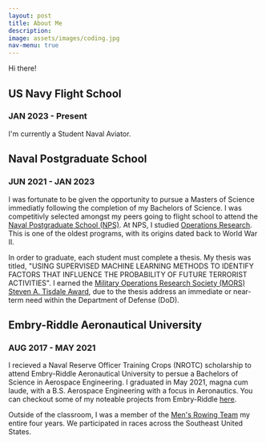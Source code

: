 ```yaml
---
layout: post
title: About Me
description:
image: assets/images/coding.jpg
nav-menu: true
---
```


<p>Hi there!</p>

<h2>US Navy Flight School</h2>
<h3>JAN 2023 - Present</h3>
<p>I'm currently a Student Naval Aviator.</p>

<h2>Naval Postgraduate School</h2>
<h3>JUN 2021 - JAN 2023</h3>
<p>I was fortunate to be given the opportunity to pursue a Masters of Science immediatly following the completion of my Bachelors of Science. I was competitivly selected amongst my peers going to flight school to attend the <a href="https://nps.edu" target="_blank">Naval Postgraduate School (NPS)</a>. At NPS, I studied <a href="https://nps.edu/web/or" target="_blank">Operations Research</a>. This is one of the oldest programs, with its origins dated back to World War II.</p>

<p>In order to graduate, each student must complete a thesis. My thesis was titled, "USING SUPERVISED MACHINE LEARNING METHODS TO IDENTIFY FACTORS THAT INFLUENCE THE PROBABILITY OF FUTURE TERRORIST ACTIVITIES". I earned the <a href="https://www.mors.org/Professional-Development/Prizes/The-Tisdale-Graduate-Research-Prize" target="_blank">Military Operations Research Society (MORS) Steven A. Tisdale Award</a>, due to the thesis address an immediate or near-term need within the Department of Defense (DoD).</p>

<h2>Embry-Riddle Aeronautical University</h2>
<h3>AUG 2017 - MAY 2021</h3>
<p>I recieved a Naval Reserve Officer Training Crops (NROTC) scholarship to attend Embry-Riddle Aeronautical University to persue a Bachelors of Science in Aerospace Engineering. I graduated in May 2021, magna cum laude, with a B.S. Aerospace Engineering with a focus in Aeronautics. You can checkout some of my noteable projects from Embry-Riddle <a href="">here</a>.</p>

<p>Outside of the classroom, I was a member of the <a href="https://erauathletics.com/sports/mens-rowing">Men's Rowing Team</a> my entire four years. We participated in races across the Southeast United States.</p>